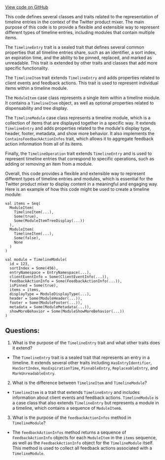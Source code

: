 [View code on GitHub](https://github.com/misbahsy/the-algorithm/product-mixer/core/src/main/scala/com/twitter/product_mixer/core/model/marshalling/response/urt/TimelineEntry.scala)

This code defines several classes and traits related to the representation of timeline entries in the context of the Twitter product mixer. The main purpose of this code is to provide a flexible and extensible way to represent different types of timeline entries, including modules that contain multiple items.

The `TimelineEntry` trait is a sealed trait that defines several common properties that all timeline entries share, such as an identifier, a sort index, an expiration time, and the ability to be pinned, replaced, and marked as unreadable. This trait is extended by other traits and classes that add more specific functionality.

The `TimelineItem` trait extends `TimelineEntry` and adds properties related to client events and feedback actions. This trait is used to represent individual items within a timeline module.

The `ModuleItem` case class represents a single item within a timeline module. It contains a `TimelineItem` object, as well as optional properties related to dispensability and tree display.

The `TimelineModule` case class represents a timeline module, which is a collection of items that are displayed together in a specific way. It extends `TimelineEntry` and adds properties related to the module's display type, header, footer, metadata, and show more behavior. It also implements the `ContainsFeedbackActionInfos` trait, which allows it to aggregate feedback action information from all of its items.

Finally, the `TimelineOperation` trait extends `TimelineEntry` and is used to represent timeline entries that correspond to specific operations, such as adding or removing an item from a module.

Overall, this code provides a flexible and extensible way to represent different types of timeline entries and modules, which is essential for the Twitter product mixer to display content in a meaningful and engaging way. Here is an example of how this code might be used to create a timeline module:

```
val items = Seq(
  ModuleItem(
    TimelineItem(...),
    Some(true),
    Some(ModuleItemTreeDisplay(...))
  ),
  ModuleItem(
    TimelineItem(...),
    Some(false),
    None
  )
)

val module = TimelineModule(
  id = 123,
  sortIndex = Some(456),
  entryNamespace = EntryNamespace(...),
  clientEventInfo = Some(ClientEventInfo(...)),
  feedbackActionInfo = Some(FeedbackActionInfo(...)),
  isPinned = Some(true),
  items = items,
  displayType = ModuleDisplayType(...),
  header = Some(ModuleHeader(...)),
  footer = Some(ModuleFooter(...)),
  metadata = Some(ModuleMetadata(...)),
  showMoreBehavior = Some(ModuleShowMoreBehavior(...))
)
```
## Questions: 
 1. What is the purpose of the `TimelineEntry` trait and what other traits does it extend?
- The `TimelineEntry` trait is a sealed trait that represents an entry in a timeline. It extends several other traits including `HasEntryIdentifier`, `HasSortIndex`, `HasExpirationTime`, `PinnableEntry`, `ReplaceableEntry`, and `MarkUnreadableEntry`.

2. What is the difference between `TimelineItem` and `TimelineModule`?
- `TimelineItem` is a trait that extends `TimelineEntry` and includes information about client events and feedback actions. `TimelineModule` is a case class that also extends `TimelineEntry` but represents a module in a timeline, which contains a sequence of `ModuleItem`s.

3. What is the purpose of the `feedbackActionInfos` method in `TimelineModule`?
- The `feedbackActionInfos` method returns a sequence of `FeedbackActionInfo` objects for each `ModuleItem` in the `items` sequence, as well as the `FeedbackActionInfo` object for the `TimelineModule` itself. This method is used to collect all feedback actions associated with a `TimelineModule`.